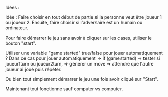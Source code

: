 Idées :

Idée : Faire choisir en tout début de partie si la personne veut être joueur 1 ou joueur 2.
Ensuite, faire choisir si l'adversaire est un humain ou ordinateur.


Pour faire démarrer le jeu sans avoir à cliquer sur les cases, utiliser le bouton "start".

Utiliser une variable "game started" true/false pour jouer automatiquement ?
Dans ce cas pour jouer automatiquement => if (gamestarted) => tester si joueur1turn ou joueur2turn, => générer un move => attendre que l'autre joueur ai joué puis répéter.

Ou bien tout simplement démarrer le jeu une fois avoir cliqué sur "Start".

Maintenant tout fonctionne sauf computer vs computer.